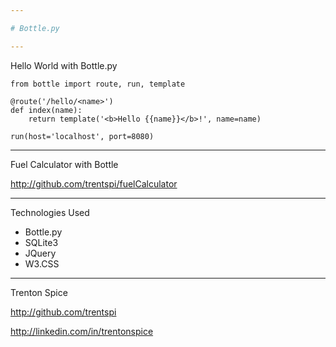 ```yaml
---

# Bottle.py

---
```


Hello World with Bottle.py

```
from bottle import route, run, template

@route('/hello/<name>')
def index(name):
    return template('<b>Hello {{name}}</b>!', name=name)

run(host='localhost', port=8080)
```

---

Fuel Calculator with Bottle

http://github.com/trentspi/fuelCalculator

---

Technologies Used

- Bottle.py
- SQLite3
- JQuery
- W3.CSS

---

Trenton Spice

http://github.com/trentspi

http://linkedin.com/in/trentonspice
